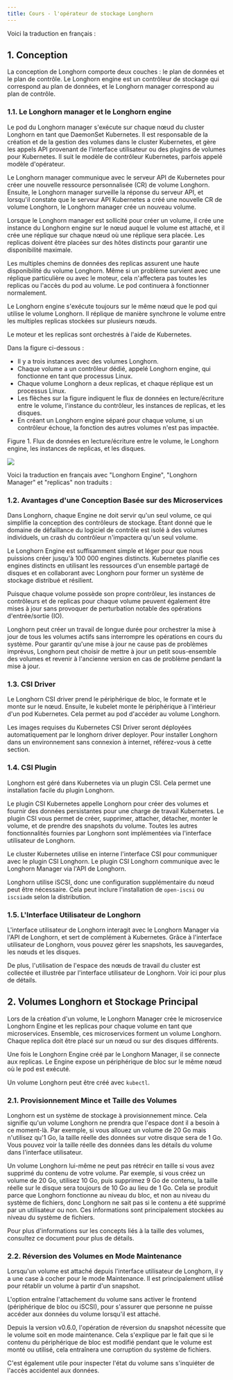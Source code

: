 ```yaml
---
title: Cours - l'opérateur de stockage Longhorn
---
```


Voici la traduction en français :

## 1. Conception

La conception de Longhorn comporte deux couches : le plan de données et le plan de contrôle. Le Longhorn engine est un contrôleur de stockage qui correspond au plan de données, et le Longhorn manager correspond au plan de contrôle.

### 1.1. Le Longhorn manager et le Longhorn engine

Le pod du Longhorn manager s'exécute sur chaque nœud du cluster Longhorn en tant que DaemonSet Kubernetes. Il est responsable de la création et de la gestion des volumes dans le cluster Kubernetes, et gère les appels API provenant de l'interface utilisateur ou des plugins de volumes pour Kubernetes. Il suit le modèle de contrôleur Kubernetes, parfois appelé modèle d'opérateur.

Le Longhorn manager communique avec le serveur API de Kubernetes pour créer une nouvelle ressource personnalisée (CR) de volume Longhorn. Ensuite, le Longhorn manager surveille la réponse du serveur API, et lorsqu'il constate que le serveur API Kubernetes a créé une nouvelle CR de volume Longhorn, le Longhorn manager crée un nouveau volume.

Lorsque le Longhorn manager est sollicité pour créer un volume, il crée une instance du Longhorn engine sur le nœud auquel le volume est attaché, et il crée une réplique sur chaque nœud où une réplique sera placée. Les replicas doivent être placées sur des hôtes distincts pour garantir une disponibilité maximale.

Les multiples chemins de données des replicas assurent une haute disponibilité du volume Longhorn. Même si un problème survient avec une réplique particulière ou avec le moteur, cela n'affectera pas toutes les replicas ou l'accès du pod au volume. Le pod continuera à fonctionner normalement.

Le Longhorn engine s'exécute toujours sur le même nœud que le pod qui utilise le volume Longhorn. Il réplique de manière synchrone le volume entre les multiples replicas stockées sur plusieurs nœuds.

Le moteur et les replicas sont orchestrés à l'aide de Kubernetes.

Dans la figure ci-dessous :

- Il y a trois instances avec des volumes Longhorn.
- Chaque volume a un contrôleur dédié, appelé Longhorn engine, qui fonctionne en tant que processus Linux.
- Chaque volume Longhorn a deux replicas, et chaque réplique est un processus Linux.
- Les flèches sur la figure indiquent le flux de données en lecture/écriture entre le volume, l'instance du contrôleur, les instances de replicas, et les disques.
- En créant un Longhorn engine séparé pour chaque volume, si un contrôleur échoue, la fonction des autres volumes n'est pas impactée.

Figure 1. Flux de données en lecture/écriture entre le volume, le Longhorn engine, les instances de replicas, et les disques.

![](/img/kubernetes/longhorn/how-longhorn-works.svg)

Voici la traduction en français avec "Longhorn Engine", "Longhorn Manager" et "replicas" non traduits :

### 1.2. Avantages d'une Conception Basée sur des Microservices

Dans Longhorn, chaque Engine ne doit servir qu'un seul volume, ce qui simplifie la conception des contrôleurs de stockage. Étant donné que le domaine de défaillance du logiciel de contrôle est isolé à des volumes individuels, un crash du contrôleur n'impactera qu'un seul volume.

Le Longhorn Engine est suffisamment simple et léger pour que nous puissions créer jusqu'à 100 000 engines distincts. Kubernetes planifie ces engines distincts en utilisant les ressources d'un ensemble partagé de disques et en collaborant avec Longhorn pour former un système de stockage distribué et résilient.

Puisque chaque volume possède son propre contrôleur, les instances de contrôleurs et de replicas pour chaque volume peuvent également être mises à jour sans provoquer de perturbation notable des opérations d'entrée/sortie (IO).

Longhorn peut créer un travail de longue durée pour orchestrer la mise à jour de tous les volumes actifs sans interrompre les opérations en cours du système. Pour garantir qu'une mise à jour ne cause pas de problèmes imprévus, Longhorn peut choisir de mettre à jour un petit sous-ensemble des volumes et revenir à l'ancienne version en cas de problème pendant la mise à jour.

### 1.3. CSI Driver

Le Longhorn CSI driver prend le périphérique de bloc, le formate et le monte sur le nœud. Ensuite, le kubelet monte le périphérique à l'intérieur d'un pod Kubernetes. Cela permet au pod d'accéder au volume Longhorn.

Les images requises du Kubernetes CSI Driver seront déployées automatiquement par le longhorn driver deployer. Pour installer Longhorn dans un environnement sans connexion à internet, référez-vous à cette section.

### 1.4. CSI Plugin

Longhorn est géré dans Kubernetes via un plugin CSI. Cela permet une installation facile du plugin Longhorn.

Le plugin CSI Kubernetes appelle Longhorn pour créer des volumes et fournir des données persistantes pour une charge de travail Kubernetes. Le plugin CSI vous permet de créer, supprimer, attacher, détacher, monter le volume, et de prendre des snapshots du volume. Toutes les autres fonctionnalités fournies par Longhorn sont implémentées via l'interface utilisateur de Longhorn.

Le cluster Kubernetes utilise en interne l'interface CSI pour communiquer avec le plugin CSI Longhorn. Le plugin CSI Longhorn communique avec le Longhorn Manager via l'API de Longhorn.

Longhorn utilise iSCSI, donc une configuration supplémentaire du nœud peut être nécessaire. Cela peut inclure l'installation de `open-iscsi` ou `iscsiadm` selon la distribution.

### 1.5. L'Interface Utilisateur de Longhorn

L'interface utilisateur de Longhorn interagit avec le Longhorn Manager via l'API de Longhorn, et sert de complément à Kubernetes. Grâce à l'interface utilisateur de Longhorn, vous pouvez gérer les snapshots, les sauvegardes, les nœuds et les disques.

De plus, l'utilisation de l'espace des nœuds de travail du cluster est collectée et illustrée par l'interface utilisateur de Longhorn. Voir ici pour plus de détails.

## 2. Volumes Longhorn et Stockage Principal

Lors de la création d'un volume, le Longhorn Manager crée le microservice Longhorn Engine et les replicas pour chaque volume en tant que microservices. Ensemble, ces microservices forment un volume Longhorn. Chaque replica doit être placé sur un nœud ou sur des disques différents.

Une fois le Longhorn Engine créé par le Longhorn Manager, il se connecte aux replicas. Le Engine expose un périphérique de bloc sur le même nœud où le pod est exécuté.

Un volume Longhorn peut être créé avec `kubectl`.

### 2.1. Provisionnement Mince et Taille des Volumes

Longhorn est un système de stockage à provisionnement mince. Cela signifie qu'un volume Longhorn ne prendra que l'espace dont il a besoin à ce moment-là. Par exemple, si vous allouez un volume de 20 Go mais n'utilisez qu'1 Go, la taille réelle des données sur votre disque sera de 1 Go. Vous pouvez voir la taille réelle des données dans les détails du volume dans l'interface utilisateur.

Un volume Longhorn lui-même ne peut pas rétrécir en taille si vous avez supprimé du contenu de votre volume. Par exemple, si vous créez un volume de 20 Go, utilisez 10 Go, puis supprimez 9 Go de contenu, la taille réelle sur le disque sera toujours de 10 Go au lieu de 1 Go. Cela se produit parce que Longhorn fonctionne au niveau du bloc, et non au niveau du système de fichiers, donc Longhorn ne sait pas si le contenu a été supprimé par un utilisateur ou non. Ces informations sont principalement stockées au niveau du système de fichiers.

Pour plus d'informations sur les concepts liés à la taille des volumes, consultez ce document pour plus de détails.

### 2.2. Réversion des Volumes en Mode Maintenance

Lorsqu'un volume est attaché depuis l'interface utilisateur de Longhorn, il y a une case à cocher pour le mode Maintenance. Il est principalement utilisé pour rétablir un volume à partir d'un snapshot.

L'option entraîne l'attachement du volume sans activer le frontend (périphérique de bloc ou iSCSI), pour s'assurer que personne ne puisse accéder aux données du volume lorsqu'il est attaché.

Depuis la version v0.6.0, l'opération de réversion du snapshot nécessite que le volume soit en mode maintenance. Cela s'explique par le fait que si le contenu du périphérique de bloc est modifié pendant que le volume est monté ou utilisé, cela entraînera une corruption du système de fichiers.

C'est également utile pour inspecter l'état du volume sans s'inquiéter de l'accès accidentel aux données.